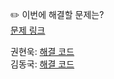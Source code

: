 ✏️ 이번에 해결할 문제는? <br>
[문제 링크](https://leetcode.com/problems/trapping-rain-water/description/)

권현욱: [해결 코드]( ) <br>
김동국: [해결 코드](https://github.com/catomat0/algorithm/blob/main/LeetCode/Hard/0042-trapping-rain-water/0042-trapping-rain-water.java) <br>
